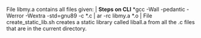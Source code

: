 File libmy.a contains all files given:
| **Steps on CLI**
*gcc -Wall -pedantic -Werror -Wextra -std=gnu89 -c *.c |
ar -rc libmy.a *.o |
File create_static_lib.sh creates a static library called liball.a from all the .c files that are in the current directory.


